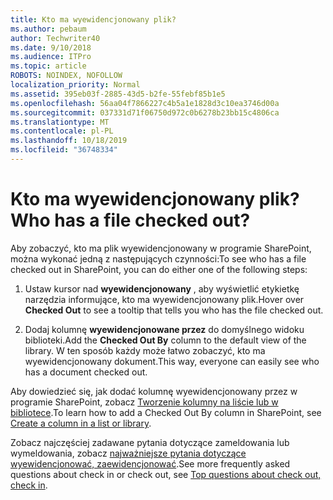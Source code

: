```yaml
---
title: Kto ma wyewidencjonowany plik?
ms.author: pebaum
author: Techwriter40
ms.date: 9/10/2018
ms.audience: ITPro
ms.topic: article
ROBOTS: NOINDEX, NOFOLLOW
localization_priority: Normal
ms.assetid: 395eb03f-2885-43d5-b2fe-55febf85b1e5
ms.openlocfilehash: 56aa04f7866227c4b5a1e1828d3c10ea3746d00a
ms.sourcegitcommit: 037331d71f06750d972c0b6278b23bb15c4806ca
ms.translationtype: MT
ms.contentlocale: pl-PL
ms.lasthandoff: 10/18/2019
ms.locfileid: "36748334"
---
```

# <a name="who-has-a-file-checked-out"></a><span data-ttu-id="ad36f-102">Kto ma wyewidencjonowany plik?</span><span class="sxs-lookup"><span data-stu-id="ad36f-102">Who has a file checked out?</span></span>

<span data-ttu-id="ad36f-103">Aby zobaczyć, kto ma plik wyewidencjonowany w programie SharePoint, można wykonać jedną z następujących czynności:</span><span class="sxs-lookup"><span data-stu-id="ad36f-103">To see who has a file checked out in SharePoint, you can do either one of the following steps:</span></span>
  
1. <span data-ttu-id="ad36f-104">Ustaw kursor nad **wyewidencjonowany** , aby wyświetlić etykietkę narzędzia informujące, kto ma wyewidencjonowany plik.</span><span class="sxs-lookup"><span data-stu-id="ad36f-104">Hover over **Checked Out** to see a tooltip that tells you who has the file checked out.</span></span> 
    
2. <span data-ttu-id="ad36f-105">Dodaj kolumnę **wyewidencjonowane przez** do domyślnego widoku biblioteki.</span><span class="sxs-lookup"><span data-stu-id="ad36f-105">Add the **Checked Out By** column to the default view of the library.</span></span> <span data-ttu-id="ad36f-106">W ten sposób każdy może łatwo zobaczyć, kto ma wyewidencjonowany dokument.</span><span class="sxs-lookup"><span data-stu-id="ad36f-106">This way, everyone can easily see who has a document checked out.</span></span> 
    
<span data-ttu-id="ad36f-107">Aby dowiedzieć się, jak dodać kolumnę wyewidencjonowany przez w programie SharePoint, zobacz [Tworzenie kolumny na liście lub w bibliotece](https://go.microsoft.com/fwlink/?linkid=2019591).</span><span class="sxs-lookup"><span data-stu-id="ad36f-107">To learn how to add a Checked Out By column in SharePoint, see [Create a column in a list or library](https://go.microsoft.com/fwlink/?linkid=2019591).</span></span> 
  
<span data-ttu-id="ad36f-108">Zobacz najczęściej zadawane pytania dotyczące zameldowania lub wymeldowania, zobacz [najważniejsze pytania dotyczące wyewidencjonować, zaewidencjonować](https://go.microsoft.com/fwlink/?linkid=2018786).</span><span class="sxs-lookup"><span data-stu-id="ad36f-108">See more frequently asked questions about check in or check out, see [Top questions about check out, check in](https://go.microsoft.com/fwlink/?linkid=2018786).</span></span>
  

